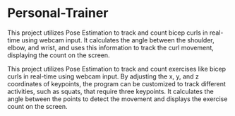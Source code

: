 # Personal-Trainer
This project utilizes Pose Estimation to track and count bicep curls in real-time using webcam input. It calculates the angle between the shoulder, elbow, and wrist, and uses this information to track the curl movement, displaying the count on the screen.

This project utilizes Pose Estimation to track and count exercises like bicep curls in real-time using webcam input. By adjusting the x, y, and z coordinates of keypoints, the program can be customized to track different activities, such as squats, that require three keypoints. It calculates the angle between the points to detect the movement and displays the exercise count on the screen.
